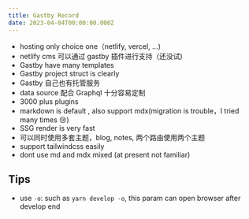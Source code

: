 ```yaml
---
title: Gastby Record
date: 2023-04-04T00:00:00.000Z
---
```

- hosting only choice one（netlify, vercel, ...)
- netlify cms 可以通过 gastby 插件进行支持（还没试)
- Gastby have many templates
- Gastby project struct is clearly
- Gastby 自己也有托管服务
- data source 配合 Graphql 十分容易定制
- 3000 plus plugins
- markdown is default , also support mdx(migration is trouble，I tried many times :cry:)
- SSG render is very fast
- 可以同时使用多套主题，blog, notes, 两个路由使用两个主题
- support tailwindcss easily
- dont use md and mdx mixed (at present not familiar)

## Tips

- use `-o`: such as `yarn develop -o`, this param can open browser after develop end
